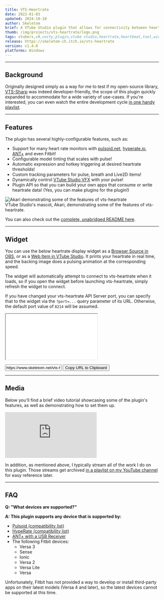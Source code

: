 ```yaml
---
title: VTS-Heartrate
date: 2022-01-03
updated: 2024-10-10
author: Skeletom
brief: A VTube Studio plugin that allows for connectivity between heart rate monitors (HRM) and VTube Studio! Control your avatar with your real pulse!
thumb: /img/projects/vts-heartrate/logo.png
tags: vtubers,c#,unity,plugin,vtube studio,heartrate,heartbeat,tool,widget
release: https://skeletom-ch.itch.io/vts-heartrate
version: v1.4.0
platforms: Windows
---
```


---

## Background

Originally designed simply as a way for me to test if my open-source library, [VTS-Sharp](/projects/vts-sharp) was indeed developer-friendly, the scope of this plugin quickly expanded to accommodate for a wide variety of use-cases. If you're interested, you can even watch the entire development cycle [in one handy playlist](https://www.youtube.com/playlist?list=PLspwi8mJZ27_6P2n30lj97e3z4Zd_QUaU).

---

## Features

The plugin has several highly-configurable features, such as:

* Support for many heart rate monitors with [pulsoid.net](https://www.pulsoid.net/), [hyperate.io](https://www.hyperate.io), [ANT+](https://www.thisisant.com) and even Fitbit!
* Configurable model tinting that scales with pulse!
* Automatic expression and hotkey triggering at desired heartrate thresholds!
* Custom tracking parameters for pulse, breath and Live2D items!
* Dynamically control [VTube Studio VFX](https://github.com/DenchiSoft/VTubeStudio/wiki/Visual-Effects) with your pulse!
* Plugin API so that you can build your own apps that consume or write heartrate data! (Yes, you can make plugins for the plugin!)

![Akari demonstrating some of the features of vts-heartrate](/img/projects/vts-heartrate/akari_gif_features.gif)
<br>
<span class="font-tiny translucent italic caption">VTube Studio's mascot, Akari, demonstrating some of the features of vts-heartrate.</span>

You can also check out the [complete, unabridged README here](https://github.com/FomTarro/vts-heartrate).

---

## Widget

You can use the below heartrate display widget as a [Browser Source in OBS](https://obsproject.com/kb/browser-source), or as a [Web Item in VTube Studio](https://github.com/DenchiSoft/VTubeStudio/wiki/Web-Items). It prints your heartrate in real time, and the backing image does a pulsing animation at the corresponding speed.

The widget will automatically attempt to connect to vts-heartrate when it loads, so if you open the widget before launching vts-heartrate, simply refresh the widget to connect.

If you have changed your vts-heartrate API Server port, you can specify that to the widget via the `?port=...` query parameter of its URL. Otherwise, the default port value of `8214` will be assumed.

<div class="resize-both drop-shadow" style="width: 100%; margin-bottom: 1em;">
    <iframe class="fill" src="../vts-heartrate/widget"></iframe>
</div>

<div class="flex" style="width: 100%; gap: 1em;">
    <input id="widget-url" type="text" style="flex: 1;" readonly value="https://www.skeletom.net/vts-heartrate/widget?port=8214"></input>
    <button onclick=copyURL()>
        Copy URL to Clipboard
    </button>
</div>
<script>
    function copyURL(){
        const copyZone = document.querySelector('#widget-url');
        copyZone.focus();
        copyZone.select();
        try {
            const successful = document.execCommand('copy');
            var msg = successful ? 'successful' : 'unsuccessful';
            console.log('Copying was ' + msg);
        } catch (err) {
            console.log('Unable to copy');
        }
    }
    function setDimensions(){
        // Do nothing
    }
</script>

---

## Media

Below you'll find a brief video tutorial showcasing some of the plugin's features, as well as demonstrating how to set them up.

<iframe class="yt-embed" src="https://www.youtube.com/embed/tV1kK0uSjFE?si=P7vPTyk-nrHxRZ8s" title="YouTube video player" frameborder="0" allow="accelerometer; autoplay; clipboard-write; encrypted-media; gyroscope; picture-in-picture; web-share" referrerpolicy="strict-origin-when-cross-origin" allowfullscreen></iframe>

In addition, as mentioned above, I typically stream all of the work I do on this plugin. Those streams get archived [in a playlist on my YouTube channel](https://www.youtube.com/playlist?list=PLspwi8mJZ27_6P2n30lj97e3z4Zd_QUaU) for easy reference later.

---

## FAQ

**Q: "What devices are supported?"**

**A: This plugin supports any device that is supported by:**

* [Pulsoid (compatibility list)](https://www.blog.pulsoid.net/monitors?from=faq)
* [HypeRate (compatibility list)](https://www.hyperate.io/supported-devices)
* [ANT+ with a USB Receiver](https://www.thisisant.com/directory/)
* The following Fitbit devices:
    * Versa 3
    * Sense
    * Ionic
    * Versa 2
    * Versa Lite
    * Versa

Unfortunately, Fitbit has not provided a way to develop or install third-party apps on their latest models (Versa 4 and later), so the latest devices cannot be supported at this time.

